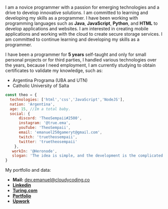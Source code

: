 I am a novice programmer with a passion for emerging technologies and a drive to develop innovative solutions. I am committed to learning and developing my skills as a programmer. I have been working with programming languages such as **Java**, **JavaScript**, **Python**, and **HTML** to develop applications and websites. I am interested in creating mobile applications and working with the cloud to create secure storage services. I am committed to continue learning and developing my skills as a programmer.

I have been a programmer for **5 years** self-taught and only for small personal projects or for third parties, I handled various technologies over the years, because I need employment, I am currently studying to obtain certificates to validate my knowledge, such as:
 - Argentina Programa (UBA and UTN)
 - Catholic University of Salta

```js
const theo = {
  technologies: ['html','css','JavaScript','NodeJS'],
  nation: 'Argentina',
  age: 15, //Im a total baby.
  social: {
      discord: 'TheoSempaii#2500',
      instagram: '@true.ema',
      youTube: 'TheoSempaii',
      email: 'emanuel250gameryt@gmail.com',
      twitch: 'truetheosempaii',
      twitter: 'truetheosempaii'
    },
   workIn: '@Heronode',
   slogan: 'The idea is simple, and the development is the complicated part of the process!'
}
```


My portfolio and data:
- **Mail:** dev.emanuel@cloudycoding.co
- **[Linkedin][2]** 
- **[Turing.com][1]** 
- **[Portfolio][3]**
- **[Upwork][4]**


[1]: https://matching.turing.com/developer-resume/8935a1cb5e982c0cfe11870aa1abef3cf9a91b49e257e4
[2]: https://linkedin.com/in/emanuel250
[3]: https://cloudycoding.co/dev/emanuel
[4]: https://www.upwork.com/freelancers/~01cabf91acb5290d5c
